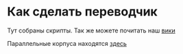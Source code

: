 # Как сделать переводчик

Тут собраны скрипты. Так же можете почитать наш [вики](https://github.com/kod-odin/lang-tasks/wiki/5.-%D0%9A%D0%B0%D0%BA-%D1%81%D0%BE%D0%B7%D0%B4%D0%B0%D1%82%D1%8C-%D0%BF%D0%B5%D1%80%D0%B5%D0%B2%D0%BE%D0%B4%D1%87%D0%B8%D0%BA) 


Параллельные корпуса находятся [здесь](https://github.com/kod-odin/lang-tasks/wiki/3.-%D0%9A%D0%BE%D1%80%D0%BF%D1%83%D1%81-%D0%BF%D0%B0%D1%80%D0%B0%D0%BB%D0%BB%D0%B5%D0%BB%D1%8C%D0%BD%D1%8B%D1%85-%D1%82%D0%B5%D0%BA%D1%81%D1%82%D0%BE%D0%B2#%D0%B4%D0%BE%D1%81%D1%82%D1%83%D0%BF%D0%BD%D1%8B%D0%B5-%D0%BA%D0%BE%D1%80%D0%BF%D1%83%D1%81%D0%B0-%D0%BD%D0%B0-hugging-face)
